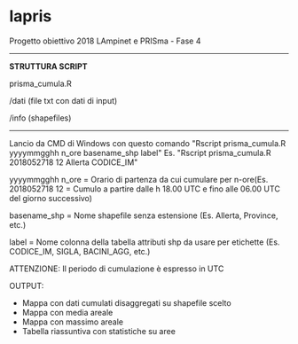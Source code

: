 # lapris
Progetto obiettivo 2018 LAmpinet e PRISma - Fase 4

****************************************************
******************STRUTTURA SCRIPT******************

prisma_cumula.R

/dati (file txt con dati di input)

/info (shapefiles)

****************************************************

Lancio da CMD di Windows con questo comando "Rscript prisma_cumula.R yyyymmgghh n_ore basename_shp label"
Es. "Rscript prisma_cumula.R 2018052718 12 Allerta CODICE_IM"

yyyymmgghh n_ore = Orario di partenza da cui cumulare per n-ore(Es. 2018052718 12 = Cumulo a partire dalle h 18.00 UTC e fino alle 06.00 UTC del giorno successivo)

basename_shp = Nome shapefile senza estensione (Es. Allerta, Province, etc.)

label = Nome colonna della tabella attributi shp da usare per etichette (Es. CODICE_IM, SIGLA, BACINI_AGG, etc.)

ATTENZIONE: Il periodo di cumulazione è espresso in UTC

OUTPUT:
 - Mappa con dati cumulati disaggregati su shapefile scelto
 - Mappa con media areale
 - Mappa con massimo areale
 - Tabella riassuntiva con statistiche su aree

